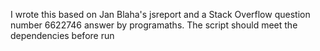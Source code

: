 I wrote this based on Jan Blaha's jsreport and a Stack Overflow question number 6622746 answer by programaths. 
The script should meet the dependencies before run
